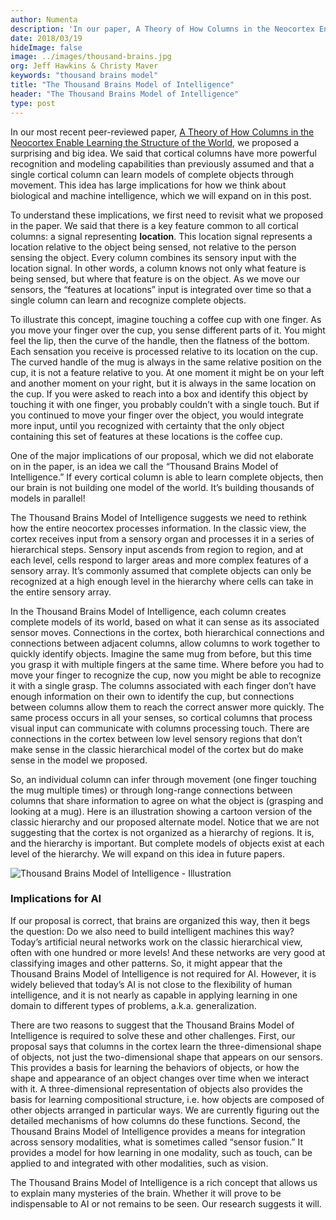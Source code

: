 ```yaml
---
author: Numenta
description: 'In our paper, A Theory of How Columns in the Neocortex Enable Learning the Structure of the World, we proposed that a single cortical column can learn models of complete objects through movement. Jeff Hawkins and Christy Maver explain our “Thousand Brains Model of Intelligence” and its implications for AI in this blog.'
date: 2018/03/19
hideImage: false
image: ../images/thousand-brains.jpg
org: Jeff Hawkins & Christy Maver
keywords: "thousand brains model"
title: "The Thousand Brains Model of Intelligence"
header: "The Thousand Brains Model of Intelligence"
type: post
---
```


In our most recent peer-reviewed paper, [A Theory of How Columns in the Neocortex Enable Learning the Structure of the World](/resources/papers/a-theory-of-how-columns-in-the-neocortex-enable-learning-the-structure-of-the-world/), we proposed a surprising and big idea. We said that cortical columns have more powerful recognition and modeling capabilities than previously assumed and that a single cortical column can learn models of complete objects through movement. This idea has large implications for how we think about biological and machine intelligence, which we will expand on in this post.

To understand these implications, we first need to revisit what we proposed in the paper. We said that there is a key feature common to all cortical columns: a signal representing **location**. This location signal represents a location relative to the object being sensed, not relative to the person sensing the object. Every column combines its sensory input with the location signal. In other words, a column knows not only what feature is being sensed, but where that feature is on the object. As we move our sensors, the “features at locations” input is integrated over time so that a single column can learn and recognize complete objects.

To illustrate this concept, imagine touching a coffee cup with one finger. As you move your finger over the cup, you sense different parts of it. You might feel the lip, then the curve of the handle, then the flatness of the bottom. Each sensation you receive is processed relative to its location on the cup. The curved handle of the mug is always in the same relative position on the cup, it is not a feature relative to you. At one moment it might be on your left and another moment on your right, but it is always in the same location on the cup. If you were asked to reach into a box and identify this object by touching it with one finger, you probably couldn’t with a single touch. But if you continued to move your finger over the object, you would integrate more input, until you recognized with certainty that the only object containing this set of features at these locations is the coffee cup.

One of the major implications of our proposal, which we did not elaborate on in the paper, is an idea we call the “Thousand Brains Model of Intelligence.” If every cortical column is able to learn complete objects, then our brain is not building one model of the world. It’s building thousands of models in parallel!

The Thousand Brains Model of Intelligence suggests we need to rethink how the entire neocortex processes information. In the classic view, the cortex receives input from a sensory organ and processes it in a series of hierarchical steps. Sensory input ascends from region to region, and at each level, cells respond to larger areas and more complex features of a sensory array. It’s commonly assumed that complete objects can only be recognized at a high enough level in the hierarchy where cells can take in the entire sensory array.

In the Thousand Brains Model of Intelligence, each column creates complete models of its world, based on what it can sense as its associated sensor moves. Connections in the cortex, both hierarchical connections and connections between adjacent columns, allow columns to work together to quickly identify objects. Imagine the same mug from before, but this time you grasp it with multiple fingers at the same time. Where before you had to move your finger to recognize the cup, now you might be able to recognize it with a single grasp. The columns associated with each finger don’t have enough information on their own to identify the cup, but connections between columns allow them to reach the correct answer more quickly. The same process occurs in all your senses, so cortical columns that process visual input can communicate with columns processing touch. There are connections in the cortex between low level sensory regions that don’t make sense in the classic hierarchical model of the cortex but do make sense in the model we proposed.

So, an individual column can infer through movement (one finger touching the mug multiple times) or through long-range connections between columns that share information to agree on what the object is (grasping and looking at a mug). Here is an illustration showing a cartoon version of the classic hierarchy and our proposed alternate model. Notice that we are not suggesting that the cortex is not organized as a hierarchy of regions. It is, and the hierarchy is important. But complete models of objects exist at each level of the hierarchy. We will expand on this idea in future papers.

![Thousand Brains Model of Intelligence - Illustration](../images/classic-hierarchy-vs-proposed-model.png)

### Implications for AI
If our proposal is correct, that brains are organized this way, then it begs the question: Do we also need to build intelligent machines this way? Today’s artificial neural networks work on the classic hierarchical view, often with one hundred or more levels! And these networks are very good at classifying images and other patterns. So, it might appear that the Thousand Brains Model of Intelligence is not required for AI. However, it is widely believed that today’s AI is not close to the flexibility of human intelligence, and it is not nearly as capable in applying learning in one domain to different types of problems, a.k.a. generalization.

There are two reasons to suggest that the Thousand Brains Model of Intelligence is required to solve these and other challenges. First, our proposal says that columns in the cortex learn the three-dimensional shape of objects, not just the two-dimensional shape that appears on our sensors. This provides a basis for learning the behaviors of objects, or how the shape and appearance of an object changes over time when we interact with it. A three-dimensional representation of objects also provides the basis for learning compositional structure, i.e. how objects are composed of other objects arranged in particular ways. We are currently figuring out the detailed mechanisms of how columns do these functions. Second, the Thousand Brains Model of Intelligence provides a means for integration across sensory modalities, what is sometimes called “sensor fusion.” It provides a model for how learning in one modality, such as touch, can be applied to and integrated with other modalities, such as vision.

The Thousand Brains Model of Intelligence is a rich concept that allows us to explain many mysteries of the brain. Whether it will prove to be indispensable to AI or not remains to be seen. Our research suggests it will.
